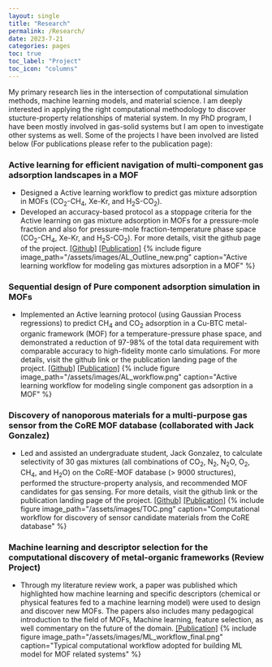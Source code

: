 ```yaml
---
layout: single
title: "Research"
permalink: /Research/
date: 2023-7-21
categories: pages
toc: true
toc_label: "Project"
toc_icon: "columns"
---
```

My primary research lies in the intersection of computational simulation methods, machine learning models, and material science. I am deeply interested in applying the right computational methodology to discover stucture-property relationships of material system. In my PhD program, I have been mostly involved in gas-solid systems but I am open to investigate other systems as well. Some of the projects I have been involved are listed below (For publications please refer to the publication page):

### Active learning for efficient navigation of multi-component gas adsorption landscapes in a MOF
* Designed a Active learning workflow to predict gas mixture adsorption in MOFs (CO<sub>2</sub>-CH<sub>4</sub>, Xe-Kr, and H<sub>2</sub>S-CO<sub>2</sub>).
* Developed an accuracy-based protocol as a stoppage criteria for the Active learning on gas mixture
adsorption in MOFs for a pressure-mole fraction and also for pressure-mole fraction-temperature phase
space (CO<sub>2</sub>-CH<sub>4</sub>, Xe-Kr, and H<sub>2</sub>S-CO<sub>2</sub>). For more details, visit the github page of the project.
[[Github]](https://github.com/mukherjee07/Active-Learning-for-multicomponent-adsorption-in-a-MOF/tree/main/)
[[Publication]](https://doi.org/10.1039/D3DD00106G)
{% include figure image_path="/assets/images/AL_Outline_new.png" caption="Active learning workflow for modeling gas mixtures adsorption in a MOF" %}

### Sequential design of Pure component adsorption simulation in MOFs
* Implemented an Active learning protocol (using Gaussian Process regressions) to predict CH<sub>4</sub> and CO<sub>2</sub> adsorption in a Cu-BTC metal-organic framework (MOF) for a temperature-pressure phase space, and demonstrated a reduction of 97-98% of the total data requirement with comparable accuracy to high-fidelity monte carlo simulations. For more details, visit the github link or the publication landing page of the project.
[[Github]](https://github.com/mukherjee07/Sequential-design-adsorption-for-small-molecules-in-MOFs)
[[Publication]](https://pubs.rsc.org/en/content/articlelanding/2022/me/d1me00138h/unauth)
{% include figure image_path="/assets/images/AL_workflow.png" caption="Active learning workflow for modeling single component gas adsorption in a MOF" %}

### Discovery of nanoporous materials for a multi-purpose gas sensor from the CoRE MOF database (collaborated with Jack Gonzalez)
* Led and assisted an undergraduate student, Jack Gonzalez, to calculate selectivity of 30 gas mixtures (all combinations of CO<sub>2</sub>, N<sub>2</sub>, N<sub>2</sub>O, O<sub>2</sub>, CH<sub>4</sub>, and H<sub>2</sub>O) on the CoRE-MOF database (> 9000 structures), performed the structure-property analysis, and recommended MOF candidates for gas sensing. For more details, visit the github link or the publication landing page of the project.
[[Github]](https://github.com/JackTGonzalez/Sensor-Modeling)
[[Publication]](https://pubs.acs.org/doi/abs/10.1021/acs.jced.2c00443)
{% include figure image_path="/assets/images/TOC.png" caption="Computational workflow for discovery of sensor candidate materials from the CoRE database" %}

### Machine learning and descriptor selection for the computational discovery of metal-organic frameworks (Review Project)
* Through my literature review work, a paper was published which highlighted how machine learning and specific descriptors (chemical or physical features fed to a machine learning model) were used to design and discover new MOFs. The papers also includes many pedagogical introduction to the field of MOFs, Machine learning, feature selection, as well commentary on the future of the domain.
[[Publication]](https://www.tandfonline.com/doi/full/10.1080/08927022.2021.1916014)
{% include figure image_path="/assets/images/ML_workflow_final.png" caption="Typical computational workflow adopted for building ML model for MOF related systems" %}
